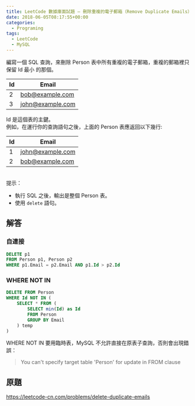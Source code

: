 ```yaml
---
title: LeetCode 數據庫面試題 – 刪除重複的電子郵箱（Remove Duplicate Emails）
date: 2018-06-05T08:17:55+00:00
categories:
  - Programing
tags:
  - LeetCode
  - MySQL
---
```


編寫一個 SQL 查詢，來刪除 Person 表中所有重複的電子郵箱，重複的郵箱裡只保留 Id 最小 的那個。

<!--more-->

| Id | Email            |
| -- | ---------------- |
| 2  | bob@example.com  |
| 3  | john@example.com |

Id 是這個表的主鍵。  
例如，在運行你的查詢語句之後，上面的 Person 表應返回以下幾行:

| Id | Email            |
| -- | ---------------- |
| 1  | john@example.com |
| 2  | bob@example.com  |

   
提示：

  * 執行 SQL 之後，輸出是整個 Person 表。
  * 使用 `delete` 語句。

## 解答

### 自連接

```sql
DELETE p1
FROM Person p1, Person p2
WHERE p1.Email = p2.Email AND p1.Id > p2.Id
```

### WHERE NOT IN

```sql
DELETE FROM Person
WHERE Id NOT IN (
    SELECT * FROM (
        SELECT min(Id) as Id
        FROM Person
        GROUP BY Email
    ) temp
)
```

WHERE NOT IN 要用臨時表，MySQL 不允許直接在原表子查詢，否則會出現錯誤：

> You can't specify target table 'Person' for update in FROM clause

## 原題

<https://leetcode-cn.com/problems/delete-duplicate-emails>
